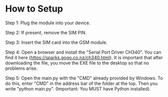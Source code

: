 # How to Setup

Step 1: Plug the module into your device.

Step 2: If present, remove the SIM PIN.

Step 3: Insert the SIM card into the GSM module.

Step 4: Open a browser and install the "Serial Port Driver CH340". You can find it here (https://sparks.gogo.co.nz/ch340.html). It is important that after downloading the file, you move the EXE file to the desktop so that no problems arise.

Step 5: Open the main.py with the "CMD" already provided by Windows. To do this, enter "CMD" in the address bar of the folder at the top. Then you write "python main.py". (Important: You MUST have Python installed).
